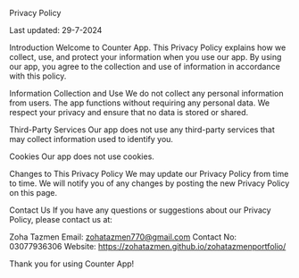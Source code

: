 Privacy Policy

Last updated: 29-7-2024

Introduction
Welcome to Counter App. This Privacy Policy explains how we collect, use, and protect your information when you use our app. By using our app, you agree to the collection and use of information in accordance with this policy.

Information Collection and Use
We do not collect any personal information from users. The app functions without requiring any personal data. We respect your privacy and ensure that no data is stored or shared.

Third-Party Services
Our app does not use any third-party services that may collect information used to identify you.

Cookies
Our app does not use cookies.

Changes to This Privacy Policy
We may update our Privacy Policy from time to time. We will notify you of any changes by posting the new Privacy Policy on this page.

Contact Us
If you have any questions or suggestions about our Privacy Policy, please contact us at:

Zoha Tazmen
Email: zohatazmen770@gmail.com
Contact No: 03077936306
Website: https://zohatazmen.github.io/zohatazmenportfolio/

Thank you for using Counter App!
